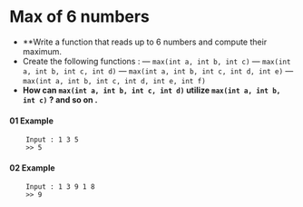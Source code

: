 # Max of 6 numbers

- **Write a function that reads up to 6 numbers and compute their maximum. 
- Create the following functions : 
— `max(int a, int b, int c)`
— `max(int a, int b, int c, int d)`
— `max(int a, int b, int c, int d, int e)`
— `max(int a, int b, int c, int d, int e, int f)`
- **How can `max(int a, int b, int c, int d)` utilize `max(int a, int b, int c)` ? and so on .**

#### 01 Example 
```
    Input : 1 3 5
    >> 5
```

#### 02 Example 
```
    Input : 1 3 9 1 8
    >> 9
```